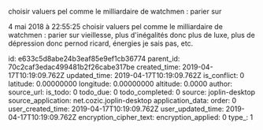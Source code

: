 choisir valuers pel comme le milliardaire de watchmen : parier sur

4 mai 2018 à 22:55:25
choisir valuers pel comme le milliardaire de watchmen : parier sur
vieillesse, plus d\'inégalités donc plus de luxe, plus de dépression
donc pernod ricard, énergies je sais pas, etc.


id: e633c5d8abe24b3eaf85e9ef1cb36774
parent_id: 70c2caf3edac499481b2f26cabe317be
created_time: 2019-04-17T10:19:09.762Z
updated_time: 2019-04-17T10:19:09.762Z
is_conflict: 0
latitude: 0.00000000
longitude: 0.00000000
altitude: 0.0000
author: 
source_url: 
is_todo: 0
todo_due: 0
todo_completed: 0
source: joplin-desktop
source_application: net.cozic.joplin-desktop
application_data: 
order: 0
user_created_time: 2019-04-17T10:19:09.762Z
user_updated_time: 2019-04-17T10:19:09.762Z
encryption_cipher_text: 
encryption_applied: 0
type_: 1